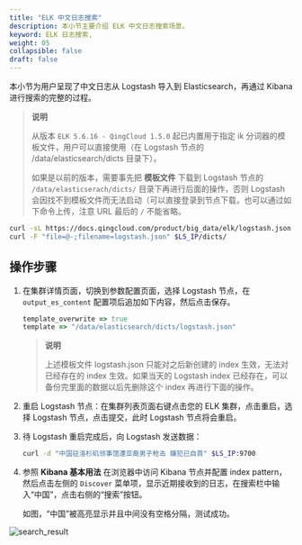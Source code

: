 ```yaml
---
title: "ELK 中文日志搜索"
description: 本小节主要介绍 ELK 中文日志搜索场景。 
keyword: ELK 日志搜索,
weight: 05
collapsible: false
draft: false
---
```


本小节为用户呈现了中文日志从 Logstash 导入到 Elasticsearch，再通过 Kibana 进行搜索的完整的过程。

> **说明**
>
> 从版本 `ELK 5.6.16 - QingCloud 1.5.0` 起已内置用于指定 ik 分词器的模板文件，用户可以直接使用（在 Logstash 节点的 /data/elasticsearch/dicts 目录下）。
>
> 如果是以前的版本，需要事先把 **模板文件** 下载到 Logstash 节点的 `/data/elasticserach/dicts/` 目录下再进行后面的操作，否则 Logstash 会因找不到模板文件而无法启动（可以直接登录到节点下载，也可以通过如下命令上传，注意 URL 最后的 `/` 不能省略。

```bash
curl -sL https://docs.qingcloud.com/product/big_data/elk/logstash.json |
curl -F "file=@-;filename=logstash.json" $LS_IP/dicts/
```

## 操作步骤

1. 在集群详情页面，切换到参数配置页面，选择 Logstash 节点，在 `output_es_content` 配置项后追加如下内容，然后点击保存。

   ```ruby
   template_overwrite => true
   template => "/data/elasticsearch/dicts/logstash.json"
   ```

   > **说明**
   >
   > 上述模板文件 logstash.json 只能对之后新创建的 index 生效，无法对已经存在的 index 生效。如果当天的 Logstash index 已经存在，可以备份完里面的数据以后先删除这个 index 再进行下面的操作。

2. 重启 Logstash 节点：在集群列表页面右键点击您的 ELK 集群，点击重启，选择 Logstash 节点，点击提交，此时 Logstash 节点将会重启。

3. 待 Logstash 重启完成后，向 Logstash 发送数据：

   ```bash
   curl -d "中国驻洛杉矶领事馆遭亚裔男子枪击 嫌犯已自首" $LS_IP:9700
   ```

4. 参照 **Kibana 基本用法** 在浏览器中访问 Kibana 节点并配置 index pattern，然后点击左侧的 `Discover` 菜单项，显示近期接收到的日志，在搜索栏中输入“中国”，点击右侧的“搜索”按钮。
   
   如图，“中国”被高亮显示并且中间没有空格分隔，测试成功。

 ![search_result](../../_images/search_result.png) 
